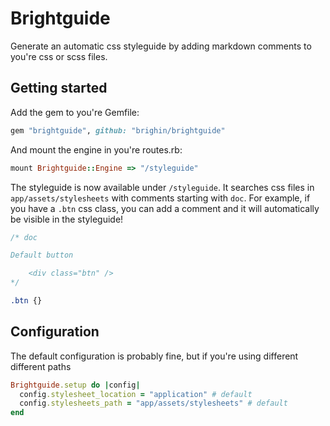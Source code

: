 # Brightguide

Generate an automatic css styleguide by adding markdown comments to you're css or scss files.

## Getting started
Add the gem to you're Gemfile:

```ruby
gem "brightguide", github: "brighin/brightguide"
```

And mount the engine in you're routes.rb:

```ruby
mount Brightguide::Engine => "/styleguide"
```

The styleguide is now available under `/styleguide`. It searches css files in `app/assets/stylesheets` with comments starting with `doc`. For example, if you have a `.btn` css class, you can add a comment and it will automatically be visible in the styleguide!
```css
/* doc

Default button

    <div class="btn" />
*/

.btn {}
```

## Configuration
The default configuration is probably fine, but if you're using different different paths

```ruby
Brightguide.setup do |config|
  config.stylesheet_location = "application" # default
  config.stylesheets_path = "app/assets/stylesheets" # default
end
```
